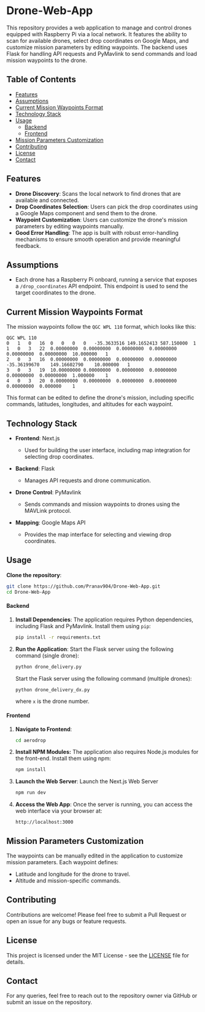 # Drone-Web-App

This repository provides a web application to manage and control drones equipped with Raspberry Pi via a local network. It features the ability to scan for available drones, select drop coordinates on Google Maps, and customize mission parameters by editing waypoints. The backend uses Flask for handling API requests and PyMavlink to send commands and load mission waypoints to the drone.

## Table of Contents
- [Features](#Features)
- [Assumptions](#assumptions)
- [Current Mission Waypoints Format](#current-mission-waypoints-format)
- [Technology Stack](#technology-stack)
- [Usage](#usage)
  - [Backend](#backend)
  - [Frontend](#frontend)
- [Mission Parameters Customization](#mission-parameters-customization)
- [Contributing](#contributing)
- [License](#license)
- [Contact](#contact)


## Features

- **Drone Discovery**: Scans the local network to find drones that are available and connected.
- **Drop Coordinates Selection**: Users can pick the drop coordinates using a Google Maps component and send them to the drone.
- **Waypoint Customization**: Users can customize the drone's mission parameters by editing waypoints manually.
- **Good Error Handling**: The app is built with robust error-handling mechanisms to ensure smooth operation and provide meaningful feedback.

## Assumptions

- Each drone has a Raspberry Pi onboard, running a service that exposes a `/drop_coordinates` API endpoint. This endpoint is used to send the target coordinates to the drone.
  
## Current Mission Waypoints Format

The mission waypoints follow the `QGC WPL 110` format, which looks like this:

```
QGC WPL 110
0	1	0	16	0	0	0	0	-35.3633516	149.1652413	587.150000	1
1	0	3	22	0.00000000	0.00000000	0.00000000	0.00000000	0.00000000	0.00000000	10.000000	1
2	0	3	16	0.00000000	0.00000000	0.00000000	0.00000000	-35.36199670	149.16602790	10.000000	1
3	0	3	19	10.00000000	0.00000000	0.00000000	0.00000000	0.00000000	0.00000000	1.000000	1
4	0	3	20	0.00000000	0.00000000	0.00000000	0.00000000	0.00000000	0.000000	1
```

This format can be edited to define the drone's mission, including specific commands, latitudes, longitudes, and altitudes for each waypoint.

## Technology Stack

- **Frontend**: Next.js
  - Used for building the user interface, including map integration for selecting drop coordinates.

- **Backend**: Flask
  - Manages API requests and drone communication.

- **Drone Control**: PyMavlink
  - Sends commands and mission waypoints to drones using the MAVLink protocol.

- **Mapping**: Google Maps API
  - Provides the map interface for selecting and viewing drop coordinates.

## Usage

**Clone the repository**:
   ```bash
   git clone https://github.com/Pranav904/Drone-Web-App.git
   cd Drone-Web-App
   ```
#### Backend
1. **Install Dependencies**:
   The application requires Python dependencies, including Flask and PyMavlink. Install them using `pip`:
   ```bash
   pip install -r requirements.txt
   ```

2. **Run the Application**:
   Start the Flask server using the following command (single drone):
   ```bash
   python drone_delivery.py
   ```
   
   Start the Flask server using the following command (multiple drones):
   ```bash
   python drone_delivery_dx.py
   ```
   where `x` is the drone number.

#### Frontend
   
1. **Navigate to Frontend**:
   ```bash
   cd aerodrop
   ```

2. **Install NPM Modules:**
   The application also requires Node.js modules for the front-end. Install them using npm:
   ```bash
   npm install
   ```
   
3. **Launch the Web Server**:
   Launch the Next.js Web Server
   ```bash
   npm run dev
   ```
   
4. **Access the Web App**:
   Once the server is running, you can access the web interface via your browser at:
   ```
   http://localhost:3000
   ```

## Mission Parameters Customization

The waypoints can be manually edited in the application to customize mission parameters. Each waypoint defines:

- Latitude and longitude for the drone to travel.
- Altitude and mission-specific commands.

## Contributing

Contributions are welcome! Please feel free to submit a Pull Request or open an issue for any bugs or feature requests.

## License

This project is licensed under the MIT License - see the [LICENSE](LICENSE.md) file for details.

## Contact

For any queries, feel free to reach out to the repository owner via GitHub or submit an issue on the repository.
